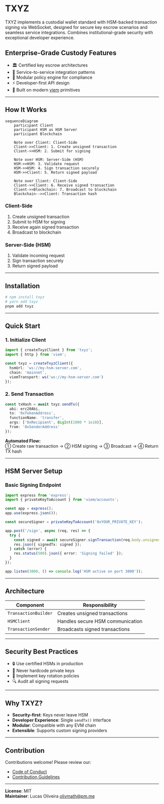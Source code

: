 # **TXYZ**

TXYZ implements a custodial wallet standard with HSM-backed transaction signing via WebSocket, designed for secure key escrow scenarios and seamless service integrations. Combines institutional-grade security with exceptional developer experience.

## Enterprise-Grade Custody Features

- 🏛️ Certified key escrow architectures
- 🤝 Service-to-service integration patterns
- 🧩 Modular policy engine for compliance
- ⚡ Developer-first API design
- 🔋 Built on modern [viem](https://viem.sh) primitives

---

## **How It Works**


```mermaid
sequenceDiagram
    participant Client
    participant HSM as HSM Server
    participant Blockchain

    Note over Client: Client-Side
    Client->>Client: 1. Create unsigned transaction
    Client->>HSM: 2. Submit for signing
    
    Note over HSM: Server-Side (HSM)
    HSM->>HSM: 3. Validate request
    HSM->>HSM: 4. Sign transaction securely
    HSM->>Client: 5. Return signed payload
    
    Note over Client: Client-Side
    Client->>Client: 6. Receive signed transaction
    Client->>Blockchain: 7. Broadcast to blockchain
    Blockchain-->>Client: Transaction hash
```


### Client-Side
1. Create unsigned transaction
2. Submit to HSM for signing
3. Receive again signed transaction
4. Broadcast to blockchain

### Server-Side (HSM)
1. Validate incoming request
2. Sign transaction securely
3. Return signed payload

---

## **Installation**

```bash
# npm install txyz
# yarn add txyz
pnpm add txyz
```

---

## **Quick Start**

### 1. Initialize Client
```ts
import { createTxyzClient } from 'txyz';
import { http } from 'viem';

const txyz = createTxyzClient({
  hsmUrl: 'ws://my-hsm-server.com',
  chain: 'mainnet',
  viemTransport: ws('ws://my-hsm-server.com')
});
```

### 2. Send Transaction
```ts
const txHash = await txyz.sendTx({
  abi: erc20Abi,
  to: '0xTokenAddress',
  functionName: 'transfer',
  args: ['0xRecipient', BigInt(1000 * 1e18)],
  from: '0xSenderAddress'
});
```

**Automated Flow:**  
① Create raw transaction → ② HSM signing → ③ Broadcast → ④ Return TX hash

---

## **HSM Server Setup**

### Basic Signing Endpoint
```ts
import express from 'express';
import { privateKeyToAccount } from 'viem/accounts';

const app = express();
app.use(express.json());

const secureSigner = privateKeyToAccount('0xYOUR_PRIVATE_KEY');

app.post('/sign', async (req, res) => {
  try {
    const signed = await secureSigner.signTransaction(req.body.unsignedTx);
    res.json({ signedTx: signed });
  } catch (error) {
    res.status(500).json({ error: 'Signing failed' });
  }
});

app.listen(3000, () => console.log('HSM active on port 3000'));
```

---

## **Architecture**

| Component            | Responsibility                          |
|----------------------|-----------------------------------------|
| `TransactionBuilder` | Creates unsigned transactions           |
| `HSMClient`          | Handles secure HSM communication        |
| `TransactionSender`  | Broadcasts signed transactions          |

---

## **Security Best Practices**

- 🔒 Use certified HSMs in production
- 🚫 Never hardcode private keys
- 🔑 Implement key rotation policies
- 🔍 Audit all signing requests

---

## **Why TXYZ?**
- **Security-first**: Keys never leave HSM
- **Developer Experience**: Single `sendTx()` interface
- **Modular**: Compatible with any EVM chain
- **Extensible**: Supports custom signing providers

---

## **Contribution**
Contributions welcome! Please review our:
- [Code of Conduct](/CODE_OF_CONDUCT.md)
- [Contribution Guidelines](/CONTRIBUTING.md)

---

**License**: MIT  
**Maintainer**: Lucas Oliveira <olivmath@pm.me>
